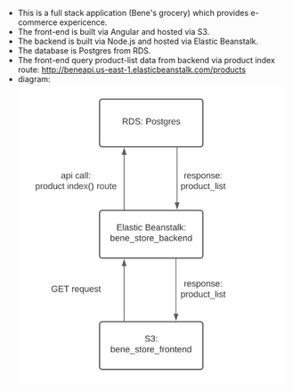 - This is a full stack application (Bene's grocery) which provides e-commerce expericence.
- The front-end is built via Angular and hosted via S3.
- The backend is built via Node.js and hosted via Elastic Beanstalk.
- The database is Postgres from RDS.
- The front-end query product-list data from backend via product index route:
  http://beneapi.us-east-1.elasticbeanstalk.com/products
- diagram:
  ![diagram](screenshots/diagram.png)
